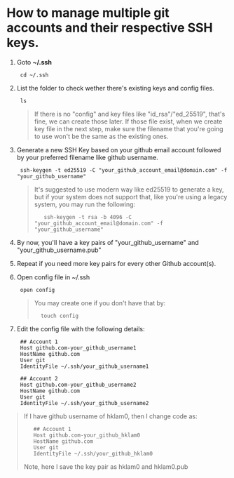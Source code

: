 # How to manage multiple git accounts and their respective SSH keys.

1. Goto **~/.ssh**

        cd ~/.ssh

2. List the folder to check wether there's existing keys and config files.

        ls

    >If there is no "config" and key files like "id_rsa"/"ed_25519", that's fine, we can create those later. If those file exist, when we create key file in the next step, make sure the filename that you're going to use won't be the same as the existing ones.

3. Generate a new SSH Key based on your github email account followed by your preferred filename like github username.

        ssh-keygen -t ed25519 -C "your_github_account_email@domain.com" -f "your_github_username"

    >It's suggested to use modern way like ed25519 to generate a key, but if your system does not support that, like you're using a legacy system, you may run the following: 
    >
    >        ssh-keygen -t rsa -b 4096 -C "your_github_account_email@domain.com" -f "your_github_username"

4. By now, you'll have a key pairs of "your_github_username" and "your_github_username.pub"

5. Repeat if you need more key pairs for every other Github account(s).

6. Open config file in ~/.ssh

        open config

    >You may create one if you don't have that by:
    >
    >       touch config

7. Edit the config file with the following details:

        ## Account 1
        Host github.com-your_github_username1
        HostName github.com
        User git
        IdentityFile ~/.ssh/your_github_username1    

        ## Account 2
        Host github.com-your_github_username2
        HostName github.com
        User git
        IdentityFile ~/.ssh/your_github_username2

> If I have github username of hklam0, then I change code as:
>
>        ## Account 1
>        Host github.com-your_github_hklam0
>        HostName github.com
>        User git
>        IdentityFile ~/.ssh/your_github_hklam0
>
> Note, here I save the key pair as hklam0 and hklam0.pub